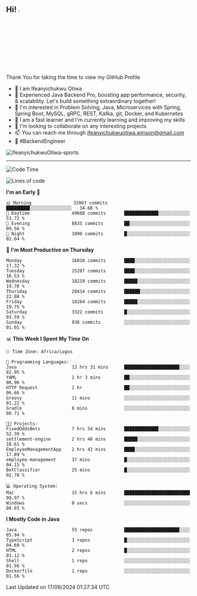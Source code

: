 <!-- BLOG-POST-LIST:START --><!-- BLOG-POST-LIST:END -->

## Hi! <img src="https://media.giphy.com/media/hvRJCLFzcasrR4ia7z/giphy.gif" width="4%"> 

Thank You for taking the time to view my GitHub Profile

- 👋 I am Ifeanyichukwu Otiwa
- 🚀 Experienced Java Backend Pro, boosting app performance, security, & scalability. Let's build something extraordinary together!
- 👀 I'm interested in Problem Solving, Java, Microservices with Spring, Spring Boot, MySQL, gRPC, REST, Kafka, git, Docker, and Kubernetes
- 🌱 I am a fast learner and I'm currently learning and improving my skills
- 💞️ I'm looking to collaborate on any interesting projects
- 📫 You can reach me through ifeanyichukwuotiwa.winson@gmail.com
- 🚀 #BackendEngineer

<p align="left" marginTop="10px"> <img src="https://komarev.com/ghpvc/?username=ifeanyichukwuOtiwa-sports&label=Profile%20views&color=0e75b6&style=for-the-badge" alt="ifeanyichukwuOtiwa-sports" /> </p>

***

<!--START_SECTION:waka-->
![Code Time](http://img.shields.io/badge/Code%20Time-2%2C894%20hrs%2041%20mins-blue)

![Lines of code](https://img.shields.io/badge/From%20Hello%20World%20I%27ve%20Written-22.3%20million%20lines%20of%20code-blue)

**I'm an Early 🐤** 

```text
🌞 Morning                32067 commits       █████████░░░░░░░░░░░░░░░░   34.68 % 
🌆 Daytime                49668 commits       █████████████░░░░░░░░░░░░   53.72 % 
🌃 Evening                8835 commits        ██░░░░░░░░░░░░░░░░░░░░░░░   09.56 % 
🌙 Night                  1890 commits        █░░░░░░░░░░░░░░░░░░░░░░░░   02.04 % 
```
📅 **I'm Most Productive on Thursday** 

```text
Monday                   16018 commits       ████░░░░░░░░░░░░░░░░░░░░░   17.32 % 
Tuesday                  15287 commits       ████░░░░░░░░░░░░░░░░░░░░░   16.53 % 
Wednesday                18219 commits       █████░░░░░░░░░░░░░░░░░░░░   19.70 % 
Thursday                 20414 commits       ██████░░░░░░░░░░░░░░░░░░░   22.08 % 
Friday                   18264 commits       █████░░░░░░░░░░░░░░░░░░░░   19.75 % 
Saturday                 3322 commits        █░░░░░░░░░░░░░░░░░░░░░░░░   03.59 % 
Sunday                   936 commits         ░░░░░░░░░░░░░░░░░░░░░░░░░   01.01 % 
```


📊 **This Week I Spent My Time On** 

```text
🕑︎ Time Zone: Africa/Lagos

💬 Programming Languages: 
Java                     12 hrs 31 mins      █████████████████████░░░░   82.95 % 
YAML                     1 hr 3 mins         ██░░░░░░░░░░░░░░░░░░░░░░░   06.96 % 
HTTP Request             1 hr                ██░░░░░░░░░░░░░░░░░░░░░░░   06.66 % 
Groovy                   11 mins             ░░░░░░░░░░░░░░░░░░░░░░░░░   01.22 % 
Gradle                   6 mins              ░░░░░░░░░░░░░░░░░░░░░░░░░   00.71 % 

🐱‍💻 Projects: 
FixedOddsBets            7 hrs 54 mins       █████████████░░░░░░░░░░░░   52.39 % 
settlement-engine        2 hrs 48 mins       █████░░░░░░░░░░░░░░░░░░░░   18.61 % 
EmployeeManagementApp    2 hrs 42 mins       ████░░░░░░░░░░░░░░░░░░░░░   17.89 % 
employee-management      37 mins             █░░░░░░░░░░░░░░░░░░░░░░░░   04.15 % 
BetClassifier            25 mins             █░░░░░░░░░░░░░░░░░░░░░░░░   02.78 % 

💻 Operating System: 
Mac                      15 hrs 6 mins       █████████████████████████   99.97 % 
Windows                  0 secs              ░░░░░░░░░░░░░░░░░░░░░░░░░   00.03 % 
```

**I Mostly Code in Java** 

```text
Java                     55 repos            █████████████████████░░░░   85.94 % 
TypeScript               3 repos             █░░░░░░░░░░░░░░░░░░░░░░░░   04.69 % 
HTML                     2 repos             █░░░░░░░░░░░░░░░░░░░░░░░░   03.12 % 
Shell                    1 repo              ░░░░░░░░░░░░░░░░░░░░░░░░░   01.56 % 
Dockerfile               1 repo              ░░░░░░░░░░░░░░░░░░░░░░░░░   01.56 % 
```




 Last Updated on 17/09/2024 01:27:34 UTC
<!--END_SECTION:waka-->

<!--
<p align="center">
![trophy](https://github-profile-trophy.vercel.app/?username=ifeanyichukwuOtiwa-sports&theme=onedark) (https://github.com/ryo-ma/github-profile-trophy)
</p>
-->

<!---
ifeanyi-otiwa/ifeanyi-otiwa is a ✨ special ✨ repository because its `README.md` (this file) appears on your GitHub profile.
You can click the Preview link to take a look at your changes.
--->
